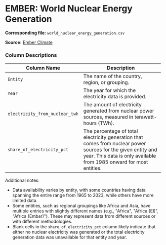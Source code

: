 # EMBER: World Nuclear Energy Generation 

**Corresponding file:** `world_nuclear_energy_generation.csv`

**Source:** [Ember Climate](https://ember-climate.org/topics/nuclear/)

### Column Descriptions
| Column Name | Description |
| --- | --- |
| `Entity` | The name of the country, region, or grouping. |
| `Year` | The year for which the electricity data is provided. |
| `electricity_from_nuclear_twh` | The amount of electricity generated from nuclear power sources, measured in terawatt-hours (TWh). |
| `share_of_electricity_pct` | The percentage of total electricity generation that comes from nuclear power sources for the given entity and year. This data is only available from 1985 onward for most entities.  |

Additional notes:
- Data availability varies by entity, with some countries having data spanning the entire range from 1965 to 2023, while others have more limited data.
- Some entities, such as regional groupings like Africa and Asia, have multiple entries with slightly different names (e.g., "Africa", "Africa (EI)", "Africa (Ember)"). These may represent data from different sources or with different methodologies.
- Blank cells in the `share_of_electricity_pct` column likely indicate that either no nuclear electricity was generated or the total electricity generation data was unavailable for that entity and year.